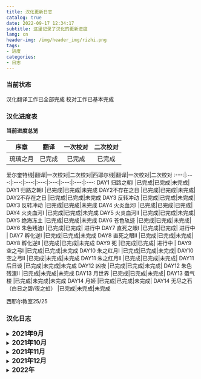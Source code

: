 ```yaml
---
title: 汉化更新日志
catalog: true
date: 2022-09-17 12:34:17
subtitle: 这里记录了汉化的更新进度
lang: cn
header-img: /img/header_img/rizhi.png
tags:
- 进度
categories:
- 日志
---
```


### 当前状态

汉化翻译工作已全部完成
校对工作已基本完成

### 汉化进度表

**当前进度总览**

序章|翻译|一次校对|二次校对
:---:|:---:|:---:|:---:
琉璃之月|已完成|已完成|已完成

爱尔奎特线|翻译|一次校对|二次校对|西耶尔线|翻译|一次校对|二次校对
:---:|:---:|:---:|:---:|:---:|:---:|:---:|:---:|:---:
DAY1 归路之朝Ⅰ |已完成|已完成|未完成| DAY1 归路之朝Ⅰ |已完成|已完成|未完成 
DAY2不存在之日 |已完成|已完成|未完成| DAY2不存在之日 |已完成|已完成|未完成
DAY3 反转冲动 |已完成|已完成|未完成| DAY3 反转冲动 |已完成|已完成|未完成 
DAY4 火炎血河Ⅰ |已完成|已完成|已完成| DAY4 火炎血河Ⅰ |已完成|已完成|未完成
DAY5 火炎血河Ⅱ |已完成|已完成|未完成| DAY5 绝海冻土 |已完成|已完成|未完成
DAY6 苍色轨迹 |已完成|已完成|未完成| DAY6 朱色残渣Ⅰ |已完成|已完成| 进行中
DAY7 直死之眼Ⅰ |已完成|已完成| 进行中 | DAY7 孵化逆Ⅰ |已完成|已完成|未完成
DAY8 直死之眼Ⅱ |已完成|已完成|未完成| DAY8 孵化逆Ⅱ |已完成|已完成|未完成
DAY9 死 |已完成|已完成| 进行中 | DAY9 空之弓Ⅰ |已完成|已完成|未完成
DAY10 朱之红月Ⅰ |已完成|已完成|未完成| DAY10 空之弓Ⅱ |已完成|未完成|未完成
DAY11 朱之红月Ⅱ |已完成|已完成|未完成| DAY11 后日谈 |已完成|未完成|未完成
DAY12 凶夜 |已完成|已完成|未完成| DAY12 朱色残渣Ⅱ |已完成|未完成|未完成
DAY13 月世界 |已完成|已完成|未完成| DAY13 蜃气楼 |已完成|未完成|未完成
DAY14 月姬 |已完成|已完成|未完成| DAY14 无尽之石（白日之碧/夜之虹） |已完成|未完成|未完成

西耶尔教室25/25

### 汉化日志
<details>
  <summary><b><big>2021年9月</big></b></summary>
    <b>2021/9/26</b><br>
    部分文本错别字修正<br>
    学姐线第三章反转冲动完成<br>
    火炎血河I在酒店选择逃回宅邸的DE完成<br>
    <b>2021/9/27</b><br>
    部分文本错别字修正<br>
    学姐线第四章火炎血河汉化了四篇文本<br>
    汉化总进度218/526篇<br>
    <b>2021/9/28</b><br>
    公主线部分文本修正<br>
    选择不给公主看眼镜后的对话完成<br>
    在酒店里选择留下来观察情况的DE完成<br>
    学姐线第四章火炎血河I完成(主要是汉化了掉公主好感度的选项，这段还是属于共通线)<br>
    第二章狗叫那晚的文本重新翻译<br>
    汉化总进度222/526篇<br>
    <b>2021/9/29</b><br>
    部分文本修正
    学姐线第五章火炎血河II完成了10篇文本
    除了希耶尔教室外，一至四章全部主线及支线汉化完成
    汉化总进度238/526篇
    <b>2021/9/30</b><br>
    部分文本修正<br>
    学姐线OP前的全部主线及支线（第五章火炎血河II）完成<br>
    希耶尔教室汉化了8篇文本<br>
    汉化总进度251/526篇<br>
</details>


<details>
  <summary><b><big>2021年10月</big></b></summary>
<b>2021/10/1</b><br>
诺耶尔、西耶尔、弗洛福修改为官方译名<br>
部分已机翻部分文本修正<br>
第五章绝海冻土汉化了5篇文本<br>
争取明天或者后天把第五章翻完<br>
汉化总进度256/526篇<br>
<b>2021/10/2 汉化发布v0.5版本</b><br>
部分文本修正<br>
第五章绝海冻土完成<br>
汉化总进度263/526篇<br>
<b>2021/10/3</b><br>
截至目前，公主线和学姐线的第五章（火炎血河II、绝海冻土）前所有分支均汉化完成<br>
部分文本修正<br>
ruje0504老师把西耶尔教室的隐藏文本汉化了<br>
第六章朱色残渣I完成了9/14篇<br>
争取明天或后天把第六章完成<br>
汉化总进度272/526篇<br>
<b>2021/10/4 汉化发布v0.6版本</b><br>
部分文本修正<br>
第六章朱色残渣I完成<br>
汉化总进度277/527篇<br>
<b>2021/10/5</b><br>
学姐线从第七章开始每章文本量会比之前要多一些，预计以后会一到两个周翻完一章<br>
第七章孵化逆I进度2/21篇<br>
<b>2021/10/6</b><br>
第七章孵化逆I进度6/21篇<br>
<b>2021/10/7</b><br>
部分已翻文本修正<br>
ruje0504老师给两个OP加了中日字幕（发布的新版本仅更新了OP字幕）<br>
第七章孵化逆I进度8/21篇<br>
<b>2021/10/8</b><br>
ruje0504老师翻译完成了第15章<br>
第七章孵化逆I进度12/21篇<br>
发现第七章放学后去找学姐的时候好感度不同还会触发不一样的对话，好感度低了学姐会吃醋，挺有意思的<br>
<b>2021/10/9</b><br>
第七章孵化逆I进度16/21篇<br>
最后的五篇文本量巨大，估计一天一篇吧，争取下周五前后把第七章弄完发出来<br>
<b>2021/10/10 汉化发布v0.66版本</b><br>
此次临时发布中期进度，汉化进度到day7深夜去找公主之前<br>
更新了版权信息<br>
第七章孵化逆I进度17/21篇<br>
更新了西耶尔教室的字体<br>
请务必更新包括文本文件在内的完整汉化补丁包<br>
<b>2021/10/11</b><br>
ruje0504老师汉化了部分ui，仅限1.0.2版本<br>
第七章孵化逆I进度18/21篇<br>
<b>2021/10/12</b><br>
马里奥这小子的嘴臭部分还挺难翻的，这次翻译的有点放飞自我<br>
第七章孵化逆I进度20/21篇<br>
<b>2021/10/13 汉化发布v0.7版本</b><br>
第七章孵化逆I汉化完成<br>
测试了一下ui汉化发现1.0.1版本也可以正常使用<br>
汉化总进度300/526篇<br>
<b>2021/10/14</b><br>
部分已翻文本修正<br>
ruje0504老师把ui都汉化完了，修复了部分bug<br>
第八章孵化逆II共15篇文本，大概一到两周之内完成<br>
第八章孵化逆II进度2/15篇<br>
<b>2021/10/15</b><br>
第八章孵化逆II进度3/15篇<br>
<b>2021/10/16</b><br>
第八章孵化逆II进度5/15篇<br>
<b>2021/10/17</b><br>
ruje0504老师更新了ui汉化，汉化了第二和第十四章的片头动画<br>
第八章孵化逆II进度7/15篇<br>
<b>2021/10/18</b><br>
部分文本修正<br>
第八章孵化逆II进度9/15篇<br>
<b>2021/10/19</b><br>
第八章孵化逆II进度10/15篇<br>
汉化第八章的时候打算把公主线的眩病月DE汉化一下，先列进计划<br>
<b>2021/10/20</b><br>
第八章孵化逆II进度11/15篇<br>
<b>2021/10/21</b><br>
第八章孵化逆II进度13/15篇<br>
预计这周末更新第八章<br>
<b>2021/10/22</b><br>
第八章孵化逆II进度14/15篇<br>
部分已翻文本修正润色<br>
<b>2021/10/23 汉化发布v0.8版本</b><br>
第八章孵化逆II完成<br>
ui方面和部分章节开头动画更新<br>
第九章空之弓I共24篇文本，预计两到三周内完成<br>
汉化总进度315/526篇<br>
<b>2021/10/24</b><br>
第九章空之弓I进度1/24篇<br>
<b>2021/10/25</b><br>
第九章空之弓I进度3/24篇<br>
<b>2021/10/26</b><br>
部分已翻文本校对修正<br>
第九章空之弓I进度5/24篇<br>
第十章空之弓II进度2/28篇<br>
<b>2021/10/27</b><br>
第八章孵化逆II校对完成<br>
第九章空之弓I进度6/24篇<br>
第十章空之弓II进度6/28篇<br>
<b>2021/10/28</b><br>
第九章空之弓I进度8/24篇<br>
第十章空之弓II进度6/28篇<br>
<b>2021/10/29</b><br>
第七章孵化逆I校对完成<br>
第九章空之弓I进度9/24篇<br>
第十章空之弓II进度6/28篇<br>
<b>2021/10/30</b><br>
第六章朱色残渣I校对完成<br>
第九章空之弓I进度11/24篇<br>
第十章空之弓II进度10/28篇<br>
<b>2021/10/31</b><br>
第九章空之弓I进度12/24篇<br>
第十章空之弓II进度10/28篇<br>
</details>

<details>
  <summary><b><big>2021年11月</big></b></summary>
<b>2021/11/1</b><br>
公主线第十章朱之红月I主线及支线、眩病月完成<br>
第九章空之弓I进度13/24篇<br>
第十章空之弓II进度12/28篇<br>
<b>2021/11/2</b><br>
公主线第十二章凶夜校对完成<br>
第九章空之弓I进度16/24篇<br>
第十章空之弓II进度12/28篇<br>
<b>2021/11/3</b><br>
公主线第六章苍色轨迹校对完成<br>
第九章空之弓I进度17/24篇<br>
第十章空之弓II进度12/28篇<br>
<b>2021/11/4</b><br>
公主线第九章死校对完成<br>
第九章空之弓I进度18/24篇<br>
第十章空之弓II进度14/28篇<br>
<b>2021/11/5</b><br>
第九章空之弓I进度22/24篇<br>
第十章空之弓II进度17/28篇<br>
预计可以在下周恢复汉化补丁的发布，顺带更新第九章<br>
<b>2021/11/6 汉化发布v0.89版本</b><br>
此次是恢复更新后发布第一个版本，对公主线主线进行了大量的重新翻译及校正，并补充汉化了公主线的一至六、九、十、十二章的全部分支<br>
字体文件添加了个别缺字体的字，补充了部分UI的汉化。学姐线更新至第九章末尾<br>
第九章空之弓I进度22/24篇<br>
第十章空之弓II进度17/28篇<br>
汉化总进度384/526篇<br>
<b>2021/11/7</b><br>
第九章空之弓I进度23/24篇<br>
第十章空之弓II进度17/28篇<br>
公主线第七章直死之眼I主线及支线全部完成<br>
<b>2021/11/8</b><br>
公主线第七章直死之眼I校对完成<br>
第九章空之弓I翻译完成，待校对<br>
第十章空之弓II进度17/28篇<br>
部分专有名词修正<br>
<b>2021/11/9</b><br>
学姐线第九章空之弓I校对中<br>
公主线第十一章朱之红月I全部完成待校对<br>
第十章空之弓II进度17/28篇<br>
第十一章共六篇文本<br>
<b>2021/11/10 汉化发布v0.9版本</b><br>
学姐线第九章空之弓I校对完成<br>
学姐线十三章蜃气楼开始施工<br>
<b>2021/11/12</b><br>
十章空之弓II进度17/28篇<br>
十一章后日谈1/6篇<br>
十二章朱色残渣10/20篇<br>
十三章蜃气楼11/36篇<br>
<b>2021/11/13</b><br>
十章空之弓II进度18/28篇<br>
十一章后日谈2/6篇<br>
十二章朱色残渣10/20篇<br>
十三章蜃气楼11/36篇<br>
<b>2021/11/14</b><br>
十章空之弓II进度18/28篇<br>
十一章后日谈3/6篇<br>
十二章朱色残渣10/20篇<br>
十三章蜃气楼11/36篇<br>
<b>2021/11/15</b><br>
十章空之弓II进度18/28篇<br>
十一章后日谈4/6篇<br>
十二章朱色残渣10/20篇<br>
十三章蜃气楼11/36篇<br>
<b>2021/11/16</b><br>
公主线主线及支线全部完成，部分章节待校对<br>
十章空之弓II进度19/28篇<br>
十一章后日谈4/6篇<br>
十二章朱色残渣10/20篇<br>
十三章蜃气楼11/36篇<br>
汉化总进度422/526篇<br>
<b>2021/11/17</b><br>
十一章后日谈5/6篇<br>
十章空之弓II进度19/28篇<br>
下次将更新学姐线第十章、十一章<br>
<b>2021/11/19</b><br>
十一章后日谈完成待校对<br>
十章空之弓II进度19/28篇<br>
下次将更新学姐线第十章、十一章<br>
<b>2021/11/20</b><br>
汉化了部分公主小课堂环节，不过因为这部分包的体积过大，可能不会包含进汉化补丁中<br>
十章空之弓II进度19/28篇<br>
<b>2021/11/21</b><br>
十章空之弓II进度19/28篇<br>
十二章朱色残渣II进度11/20篇<br>
<b>2021/11/22</b><br>
十章空之弓II进度22/28篇<br>
十二章朱色残渣II进度11/20篇<br>
十三章蜃气楼进度12/36篇<br>
<b>2021/11/25</b><br>
十章空之弓II进度22/28篇<br>
十二章朱色残渣II进度11/20篇<br>
十三章蜃气楼进度13/36篇<br>
<b>2021/11/26</b><br>
十章空之弓II进度22/28篇<br>
十二章朱色残渣II进度11/20篇<br>
十三章蜃气楼进度14/36篇<br>
<b>2021/11/27</b><br>
公主线第四章火炎血河I进行大量的重新翻译及校正<br>
十章空之弓II进度22/28篇<br>
十二章朱色残渣II进度11/20篇<br>
十三章蜃气楼进度15/36篇<br>
<b>2021/11/28</b><br>
十章空之弓II进度22/28篇<br>
十二章朱色残渣II进度11/20篇<br>
十三章蜃气楼进度16/36篇<br>
<b>2021/11/29</b><br>
十章空之弓II进度22/28篇<br>
十二章朱色残渣II进度11/20篇<br>
十三章蜃气楼进度17/36篇<br>
</details>

<details>
  <summary><b><big>2021年12月</big></b></summary>
<b>2021/12/1</b><br>
学姐线十二章朱色残渣II完成<br>
十章空之弓II进度22/28篇<br>
十三章蜃气楼进度17/36篇<br>
<b>2021/12/3</b><br>
十章空之弓II进度22/28篇<br>
十三章蜃气楼进度18/36篇<br>
十四章无尽之石（夜之虹）共9篇文本<br>
无尽之石（白日之碧）共29篇文本<br>
<b>2021/12/4</b><br>
十章空之弓II进度22/28篇<br>
十三章蜃气楼进度18/36篇<br>
十四章无尽之石（夜之虹）1/9篇<br>
<b>2021/12/6 汉化发布v1.0版本</b><br>
十章空之弓II完成<br>
十三章蜃气楼进度18/36篇<br>
十四章无尽之石（夜之虹）2/9篇<br>
<b>2021/12/7</b><br>
十三章蜃气楼施工中<br>
十四章无尽之石（夜之虹）3/9篇<br>
无尽之石（白日之碧）施工中<br>
<b>2021/12/8</b><br>
十三章蜃气楼施工中<br>
十四章无尽之石（夜之虹）4/9篇<br>
无尽之石（白日之碧）施工中<br>
<b>2021/12/9</b><br>
十三章蜃气楼施工中<br>
十四章无尽之石（夜之虹）5/9篇<br>
无尽之石（白日之碧）施工中<br>
<b>2021/12/10</b><br>
十三章蜃气楼施工中<br>
十四章无尽之石（夜之虹）6/9篇<br>
无尽之石（白日之碧）施工中<br>
<b>2021/12/11 汉化更新v1.05版本</b><br>
公主线第四第五章部分文本校对完毕，修复了部分bug<br>
十三章蜃气楼施工中<br>
十四章无尽之石（夜之虹）6/9篇<br>
无尽之石（白日之碧）施工中<br>
<b>2021/12/12</b><br>
十三章蜃气楼施工中<br>
十四章无尽之石（夜之虹）7/9篇<br>
无尽之石（白日之碧）施工中<br>
<b>2021/12/13</b><br>
十三章蜃气楼施工中<br>
十四章无尽之石（夜之虹）8/9篇<br>
无尽之石（白日之碧）施工中<br>
<b>2021/12/14</b><br>
十四章无尽之石（夜之虹）完成<br>
十三章蜃气楼施工中<br>
无尽之石（白日之碧）施工中<br>
<b>2021/12/15</b><br>
眩病月卡死bug正在修复<br>
十三章蜃气楼施工中<br>
无尽之石（白日之碧）施工中<br>
<b>2021/12/16</b><br>
十三章蜃气楼施工中<br>
无尽之石（白日之碧）前半段施工中<br>
无尽之石（白日之碧）后半段1/15篇<br>
<b>2021/12/17</b><br>
十三章蜃气楼施工中<br>
无尽之石（白日之碧）前半段施工中<br>
无尽之石（白日之碧）后半段2/15篇<br>
<b>2021/12/19 汉化更新v1.06版本</b><br>
更正了玩家反馈的错别字，修复了眩病月卡死的bug，及部分文本重复或错位的bug<br>
十三章蜃气楼施工中<br>
无尽之石（白日之碧）前半段施工中<br>
无尽之石（白日之碧）后半段3/15篇<br>
<b>2021/12/20</b><br>
十三章蜃气楼施工中<br>
无尽之石（白日之碧）前半段施工中<br>
无尽之石（白日之碧）后半段4/15篇<br>
<b>2021/12/21</b><br>
十三章蜃气楼施工中<br>
无尽之石（白日之碧）前半段施工中<br>
无尽之石（白日之碧）后半段5/15篇<br>
<b>2021/12/22</b><br>
十三章蜃气楼施工中<br>
无尽之石（白日之碧）前半段施工中<br>
无尽之石（白日之碧）后半段6/15篇<br>
<b>2021/12/24</b><br>
十三章蜃气楼施工中<br>
无尽之石（白日之碧）前半段施工中<br>
无尽之石（白日之碧）后半段7/15篇<br>
<b>2021/12/25</b><br>
十三章蜃气楼施工中<br>
无尽之石（白日之碧）前半段施工中<br>
无尽之石（白日之碧）后半段8/15篇<br>
<b>2021/12/26</b><br>
写了一份汉化补丁食用教程，详见汉化补丁网盘链接<br>
十三章蜃气楼施工中<br>
无尽之石（白日之碧）前半段施工中<br>
无尽之石（白日之碧）后半段9/15篇<br>
<b>2021/12/27</b><br>
十三章蜃气楼施工中<br>
无尽之石（白日之碧）前半段施工中<br>
无尽之石（白日之碧）后半段10/15<br>
<b>2021/12/28</b><br>
十三章蜃气楼施工中<br>
无尽之石（白日之碧）前半段施工中<br>
无尽之石（白日之碧）后半段11/15<br>
<b>2021/12/30</b><br>
十三章蜃气楼施工中<br>
无尽之石（白日之碧）前半段施工中<br>
无尽之石（白日之碧）后半段12/15<br>
</details>

<details>
  <summary><b><big>2022年</big></b></summary>
<b>2022/1/1</b><br>
十三章蜃气楼施工中<br>
无尽之石（白日之碧）前半段施工中<br>
无尽之石（白日之碧）后半段13/15<br>
<b>2022/1/3</b><br>
十三章蜃气楼施工中<br>
无尽之石（白日之碧）前半段施工中<br>
无尽之石（白日之碧）后半段14/15<br>
<b>2022/1/25 汉化更新v1.07版本</b><br>
发布一版游戏日文原文的EPUB电子书<br>
对第二章、公主线第四、第五章进行了大量的重新翻译及校对<br>
更新十四章后半段<br>
十三章蜃气楼施工中<br>
无尽之石（白日之碧）前半段施工中<br>
无尽之石（白日之碧）后半段14/15<br>
<b>2022/1/27</b><br>
西耶尔教室12/25<br>
<b>2022/3/27 汉化更新v1.08版本</b><br>
对第二章、公主线第四、第五章、第六章进行了大量重新翻译及校对<br>
西耶尔教室全部翻译完毕，修正了部分显示错误与错别字<br>
十三章蜃气楼施工中<br>
无尽之石（白日之碧）前半段施工中<br>
无尽之石（白日之碧）后半段14/15<br>
<b>2022/4/5</b><br>
无尽之石（白日之碧）后半段完成<br>
<b>2022/4/15</b><br>
公主线第七章校对完成<br>
<b>2022/4/21</b><br>
十三章蜃气楼35/36篇<br>
无尽之石（白日之碧）前半段剩余15%<br>
<b>2022/4/22</b><br>
十三章蜃气楼完成<br>
<b>2022/4/29 汉化更新v2.0版本</b><br>
无尽之石（白日之碧）完成<br>
所有翻译工作已全部完成，正在进行文本的整理与测试<br>
准备完整汉化补丁发布<br>
<b>2022/4/30 汉化更新v2.01版本</b><br>
修正了一处显示错误<br>
<b>2022/5/4 汉化更新v2.02版本</b><br>
修正了第三章遇公主时的字体错乱问题<br>
<b>2022/5/13 汉化更新v2.10版本</b><br>
公主线第八章校对完毕<br>
修正了部分错别字<br>
修正了部分字体显示错误<br>
<b>2022/7/13 汉化更新v2.13版本</b><br>
公主线一至十章校对完毕<br>
修正了反馈表中的BUG<br>
<b>2022/9/10</b><br>
游戏CG的汉化已经全部完成，预计在2.20版本实装<br>
因cg汉化使用方法特殊，届时将一并更新汉化补丁的使用教程<br>
<b>2022/9/12</b><br>
重新制作了游戏开场的视频<br>
新版本的汉化使用教程已经编写完毕，预计在公主线全线校对完成之后一并发布<br>
<b>2022/9/26 汉化更新v2.30版本</b><br>
修正了大量的翻译错误<br>
公主线全线校对完毕<br>
对游戏序章的视频进行了重构<br>
游戏CG的汉化已完成<br>
汉化教程已更新<br>
校对工作已基本完成<br>
汉化文本电子书制作中<br>
<b>2022/11/9 汉化更新v2.31版本</b><br>
更新第一章校对，修正部分错误<br>
游戏字体微调<br>
</details>

